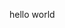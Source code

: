 
<html>
<head>
<!-- Google Tag Manager -->
<script>(function(w,d,s,l,i){w[l]=w[l]||[];w[l].push({'gtm.start':
new Date().getTime(),event:'gtm.js'});var f=d.getElementsByTagName(s)[0],
j=d.createElement(s),dl=l!='dataLayer'?'&l='+l:'';j.async=true;j.src=
'https://www.googletagmanager.com/gtm.js?id='+i+dl;f.parentNode.insertBefore(j,f);
})(window,document,'script','dataLayer','GTM-PXVJ7J6');</script>
<!-- End Google Tag Manager -->
<!-- Google Tag Manager (noscript) -->
<noscript><iframe src="https://www.googletagmanager.com/ns.html?id=GTM-PXVJ7J6"
height="0" width="0" style="display:none;visibility:hidden"></iframe></noscript>
<!-- End Google Tag Manager (noscript) -->
<!-- Global site tag (gtag.js) - Google Analytics -->
<script async src="https://www.googletagmanager.com/gtag/js?id=G-GPXTXTYY3E"></script>
<script>
  window.dataLayer = window.dataLayer || [];
  function gtag(){dataLayer.push(arguments);}
  gtag('js', new Date());

  gtag('config', 'G-GPXTXTYY3E');
</script>
</head>
<body>
<p>hello world</p>
</body>
</html>
